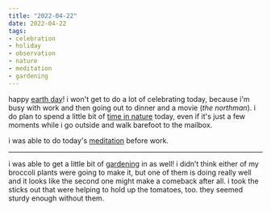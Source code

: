```yaml
---
title: "2022-04-22"
date: 2022-04-22
tags:
- celebration
- holiday
- observation
- nature
- meditation
- gardening
---
```


happy [earth day](earth%20day.md)! i won't get to do a lot of celebrating today, because i'm busy with work and then going out to dinner and a movie (_the northman_). i do plan to spend a little bit of [time in nature](listen%20to%20nature.md) today, even if it's just a few moments while i go outside and walk barefoot to the mailbox.

i was able to do today's [meditation](meditation.md) before work.

---

i was able to get a little bit of [gardening](garden.md) in as well! i didn’t think either of my broccoli plants were going to make it, but one of them is doing really well and it looks like the second one might make a comeback after all. i took the sticks out that were helping to hold up the tomatoes, too. they seemed sturdy enough without them.
